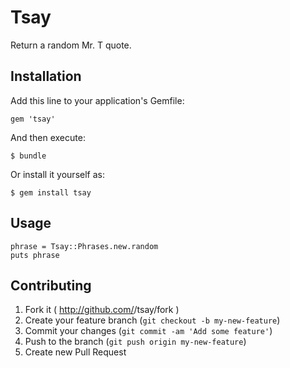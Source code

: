 # Tsay

Return a random Mr. T quote.

## Installation

Add this line to your application's Gemfile:

    gem 'tsay'

And then execute:

    $ bundle

Or install it yourself as:

    $ gem install tsay

## Usage

```
phrase = Tsay::Phrases.new.random
puts phrase
```

## Contributing

1. Fork it ( http://github.com/<my-github-username>/tsay/fork )
2. Create your feature branch (`git checkout -b my-new-feature`)
3. Commit your changes (`git commit -am 'Add some feature'`)
4. Push to the branch (`git push origin my-new-feature`)
5. Create new Pull Request
